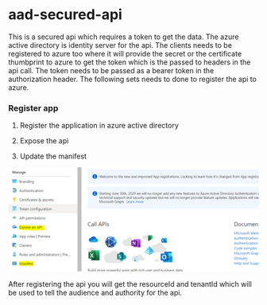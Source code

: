 # aad-secured-api
This is a secured api which requires a token to get the data. The azure active directory is identity server for the api. The clients needs to be registered to azure too where it will provide the secret or the certificate thumbprint to azure to get the token which is the passed to headers in the api call. The token needs to be passed as a bearer token in the authorization header. The following sets needs to done to register the api to azure.

### Register app
1) Register the application in azure active directory

2) Expose the api
3) Update the manifest

![alt text](https://github.com/arpitfs/aad-secured-api/blob/main/Screenshots/ExposeAPI.png)


After registering the api you will get the resourceId and tenantId which will be used to tell the audience and authority for the api.
